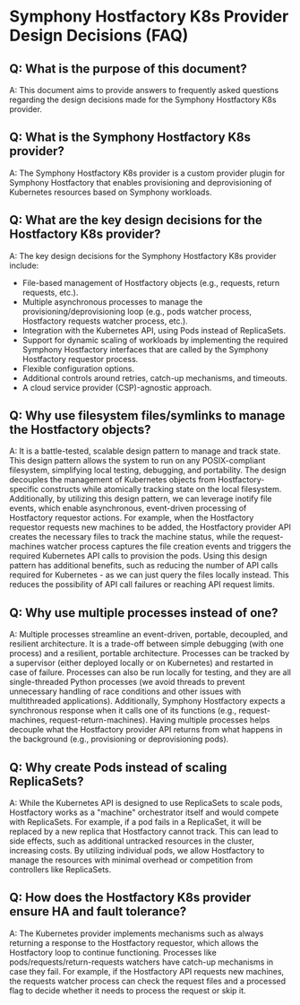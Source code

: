# Symphony Hostfactory K8s Provider Design Decisions (FAQ)

## Q: What is the purpose of this document?
A: This document aims to provide answers to frequently asked questions regarding
the design decisions made for the Symphony Hostfactory K8s provider.

## Q: What is the Symphony Hostfactory K8s provider?
A: The Symphony Hostfactory K8s provider is a custom provider plugin for Symphony
Hostfactory that enables provisioning and deprovisioning of Kubernetes resources
based on Symphony workloads.

## Q: What are the key design decisions for the Hostfactory K8s provider?
A: The key design decisions for the Symphony Hostfactory K8s provider include:
- File-based management of Hostfactory objects (e.g., requests, return requests,
  etc.).
- Multiple asynchronous processes to manage the provisioning/deprovisioning loop
  (e.g., pods watcher process, Hostfactory requests watcher process, etc.).
- Integration with the Kubernetes API, using Pods instead of ReplicaSets.
- Support for dynamic scaling of workloads by implementing the required Symphony
  Hostfactory interfaces that are called by the Symphony Hostfactory requestor
  process.
- Flexible configuration options.
- Additional controls around retries, catch-up mechanisms, and timeouts.
- A cloud service provider (CSP)-agnostic approach.

## Q: Why use filesystem files/symlinks to manage the Hostfactory objects?
A: It is a battle-tested, scalable design pattern to manage and track state. This
design pattern allows the system to run on any POSIX-compliant filesystem,
simplifying local testing, debugging, and portability. The design decouples the
management of Kubernetes objects from Hostfactory-specific constructs while
atomically tracking state on the local filesystem. Additionally, by utilizing
this design pattern, we can leverage inotify file events, which enable
asynchronous, event-driven processing of Hostfactory requestor actions. For
example, when the Hostfactory requestor requests new machines to be added, the
Hostfactory provider API creates the necessary files to track the machine
status, while the request-machines watcher process captures the file creation
events and triggers the required Kubernetes API calls to provision the pods.
Using this design pattern has additional benefits, such as reducing the number
of API calls required for Kubernetes - as we can just query the files locally
instead. This reduces the possibility of API call failures or reaching
API request limits.

## Q: Why use multiple processes instead of one?
A: Multiple processes streamline an event-driven, portable, decoupled, and
resilient architecture. It is a trade-off between simple debugging (with one
process) and a resilient, portable architecture. Processes can be tracked by a
supervisor (either deployed locally or on Kubernetes) and restarted in case of
failure. Processes can also be run locally for testing, and they are all
single-threaded Python processes (we avoid threads to prevent unnecessary
handling of race conditions and other issues with multithreaded applications).
Additionally, Symphony Hostfactory expects a synchronous response when it calls
one of its functions (e.g., request-machines, request-return-machines). Having
multiple processes helps decouple what the Hostfactory provider API returns from
what happens in the background (e.g., provisioning or deprovisioning pods).

## Q: Why create Pods instead of scaling ReplicaSets?
A: While the Kubernetes API is designed to use ReplicaSets to scale pods,
Hostfactory works as a "machine" orchestrator itself and would compete with
ReplicaSets. For example, if a pod fails in a ReplicaSet, it will be replaced by
a new replica that Hostfactory cannot track. This can lead to side effects, such
as additional untracked resources in the cluster, increasing costs. By utilizing
individual pods, we allow Hostfactory to manage the resources with minimal
overhead or competition from controllers like ReplicaSets.

## Q: How does the Hostfactory K8s provider ensure HA and fault tolerance?
A: The Kubernetes provider implements mechanisms such as always returning a
response to the Hostfactory requestor, which allows the Hostfactory loop to
continue functioning. Processes like pods/requests/return-requests watchers have
catch-up mechanisms in case they fail. For example, if the Hostfactory API
requests new machines, the requests watcher process can check the request files
and a processed flag to decide whether it needs to process the request or skip
it.
